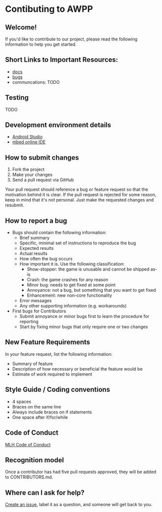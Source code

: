 # Contibuting to AWPP

## Welcome!
If you'd like to contribute to our project, please read the following
information to help you get started.

## Short Links to Important Resources:
* [docs](https://github.com/ajcord/HackIllinois-2017/blob/master/html/index.html)
* [bugs](https://github.com/ajcord/HackIllinois-2017/issues)
* communcations: TODO

## Testing
TODO

## Development environment details
* [Android Studio](https://developer.android.com/studio/index.html)
* [mbed online IDE](https://developer.mbed.org)

## How to submit changes
1. Fork the project
2. Make your changes
3. Send a pull request via GitHub

Your pull request should reference a bug or feature request so that
the motivation behind it is clear.
If the pull request is rejected for some reason,
keep in mind that it's not personal.
Just make the requested changes and resubmit.

## How to report a bug
* Bugs should contain the following information:
    - Brief summary
    - Specific, minimal set of instructions to reproduce the bug
    - Expected results
    - Actual results
    - How often the bug occurs
    - How important it is. Use the following classification:
        - Show-stopper: the game is unusable and cannot be shipped as-is
        - Crash: the game crashes for any reason
        - Minor bug: needs to get fixed at some point
        - Annoyance: not a bug, but something that you want to get fixed
        - Enhancement: new non-core functionality
    - Error messages
    - Any other supporting information (e.g. workarounds)
* First bugs for Contributors
  * Submit annoyance or minor bugs first to learn the procedure for reporting
  * Start by fixing minor bugs that only require one or two changes
    
## New Feature Requirements

In your feature request, list the following information:
* Summary of feature
* Description of how necessary or beneficial the feature would be
* Estimate of work required to implement

## Style Guide / Coding conventions

* 4 spaces
* Braces on the same line
* Always include braces on if statements
* One space after if/for/while

## Code of Conduct
[MLH Code of Conduct](https://static.mlh.io/docs/mlh-code-of-conduct.pdf)

## Recognition model

Once a contributor has had five pull requests approved,
they will be added to CONTRIBUTORS.md.

## Where can I ask for help?

[Create an issue](https://github.com/ajcord/HackIllinois-2017/issues/new),
label it as a question, and someone will get back to you.
